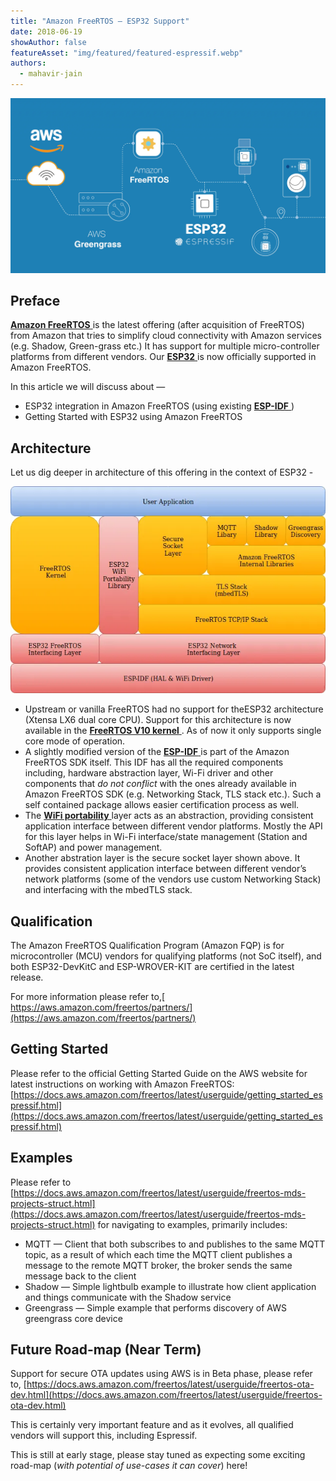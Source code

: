 ```yaml
---
title: "Amazon FreeRTOS — ESP32 Support"
date: 2018-06-19
showAuthor: false
featureAsset: "img/featured/featured-espressif.webp"
authors:
  - mahavir-jain
---
```

![](img/amazon-1.webp)

## Preface

[__Amazon FreeRTOS__ ](https://aws.amazon.com/freertos/) is the latest offering (after acquisition of FreeRTOS) from Amazon that tries to simplify cloud connectivity with Amazon services (e.g. Shadow, Green-grass etc.) It has support for multiple micro-controller platforms from different vendors. Our [__ESP32__ ](https://www.espressif.com/en/products/hardware/esp32/overview) is now officially supported in Amazon FreeRTOS.

In this article we will discuss about —

- ESP32 integration in Amazon FreeRTOS (using existing [__ESP-IDF__ ](https://github.com/espressif/esp-idf/))
- Getting Started with ESP32 using Amazon FreeRTOS

## Architecture

Let us dig deeper in architecture of this offering in the context of ESP32 -

![](img/amazon-2.webp)

- Upstream or vanilla FreeRTOS had no support for theESP32 architecture (Xtensa LX6 dual core CPU). Support for this architecture is now available in the [__FreeRTOS V10 kernel__ ](https://github.com/aws/amazon-freertos/tree/main). As of now it only supports single core mode of operation.
- A slightly modified version of the [__ESP-IDF__ ](https://github.com/espressif/esp-idf/) is part of the Amazon FreeRTOS SDK itself. This IDF has all the required components including, hardware abstraction layer, Wi-Fi driver and other components that *do not conflict* with the ones already available in Amazon FreeRTOS SDK (e.g. Networking Stack, TLS stack etc.). Such a self contained package allows easier certification process as well.
- The [__WiFi portability__ ](https://github.com/aws/amazon-freertos/tree/main) layer acts as an abstraction, providing consistent application interface between different vendor platforms. Mostly the API for this layer helps in Wi-Fi interface/state management (Station and SoftAP) and power management.
- Another abstration layer is the secure socket layer shown above. It provides consistent application interface between different vendor’s network platforms (some of the vendors use custom Networking Stack) and interfacing with the mbedTLS stack.

## Qualification

The Amazon FreeRTOS Qualification Program (Amazon FQP) is for microcontroller (MCU) vendors for qualifying platforms (not SoC itself), and both ESP32-DevKitC and ESP-WROVER-KIT are certified in the latest release.

For more information please refer to,[ https://aws.amazon.com/freertos/partners/](https://aws.amazon.com/freertos/partners/)

## Getting Started

Please refer to the official Getting Started Guide on the AWS website for latest instructions on working with Amazon FreeRTOS: [https://docs.aws.amazon.com/freertos/latest/userguide/getting_started_espressif.html](https://docs.aws.amazon.com/freertos/latest/userguide/getting_started_espressif.html)

## Examples

Please refer to [https://docs.aws.amazon.com/freertos/latest/userguide/freertos-mds-projects-struct.html](https://docs.aws.amazon.com/freertos/latest/userguide/freertos-mds-projects-struct.html) for navigating to examples, primarily includes:

- MQTT — Client that both subscribes to and publishes to the same MQTT topic, as a result of which each time the MQTT client publishes a message to the remote MQTT broker, the broker sends the same message back to the client
- Shadow — Simple lightbulb example to illustrate how client application and things communicate with the Shadow service
- Greengrass — Simple example that performs discovery of AWS greengrass core device

## Future Road-map (Near Term)

Support for secure OTA updates using AWS is in Beta phase, please refer to, [https://docs.aws.amazon.com/freertos/latest/userguide/freertos-ota-dev.html](https://docs.aws.amazon.com/freertos/latest/userguide/freertos-ota-dev.html)

This is certainly very important feature and as it evolves, all qualified vendors will support this, including Espressif.

This is still at early stage, please stay tuned as expecting some exciting road-map (*with potential of use-cases it can cover*) here!
